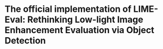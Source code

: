 # The official implementation of LIME-Eval: Rethinking Low-light Image Enhancement Evaluation via Object Detection
